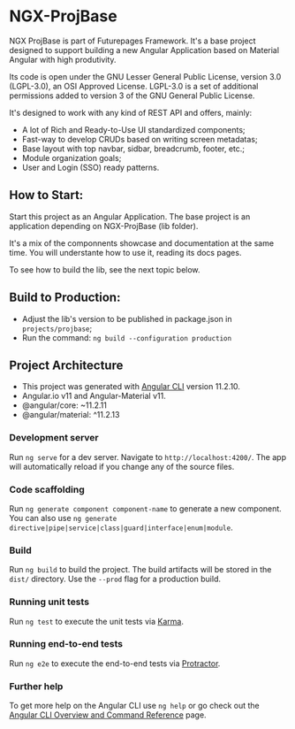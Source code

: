 # NGX-ProjBase

NGX ProjBase is part of Futurepages Framework. It's a base project designed
to support building a new Angular Application based on Material Angular with high produtivity.

Its code is open under the GNU Lesser General Public License, version 3.0 (LGPL-3.0), an OSI Approved License.
LGPL-3.0 is a set of additional permissions added to version 3 of the GNU General Public License.

It's designed to work with any kind of REST API and offers, mainly:

 * A lot of Rich and Ready-to-Use UI standardized components;
 * Fast-way to develop CRUDs based on writing screen metadatas;
 * Base layout with top navbar, sidbar,  breadcrumb, footer, etc.;
 * Module organization goals;
 * User and Login (SSO) ready patterns.


## How to Start:

Start this project as an Angular Application. 
The base project is an application depending on NGX-ProjBase (lib folder).

It's a mix of the componnents showcase and documentation at the same time.
You will understante how to use it, reading its docs pages.

To see how to build the lib, see the next topic below.

## Build to Production:

- Adjust the lib's version to be published in package.json in `projects/projbase`;
- Run the command: `ng build --configuration production`


## Project Architecture

 * This project was generated with [Angular CLI](https://github.com/angular/angular-cli) version 11.2.10.
 * Angular.io v11 and Angular-Material v11.
 * @angular/core: ~11.2.11
 * @angular/material: ^11.2.13

### Development server

Run `ng serve` for a dev server. Navigate to `http://localhost:4200/`. The app will automatically reload if you change any of the source files.

### Code scaffolding

Run `ng generate component component-name` to generate a new component. You can also use `ng generate directive|pipe|service|class|guard|interface|enum|module`.

### Build

Run `ng build` to build the project. The build artifacts will be stored in the `dist/` directory. Use the `--prod` flag for a production build.

### Running unit tests

Run `ng test` to execute the unit tests via [Karma](https://karma-runner.github.io).

### Running end-to-end tests

Run `ng e2e` to execute the end-to-end tests via [Protractor](http://www.protractortest.org/).

### Further help

To get more help on the Angular CLI use `ng help` or go check out the [Angular CLI Overview and Command Reference](https://angular.io/cli) page.
